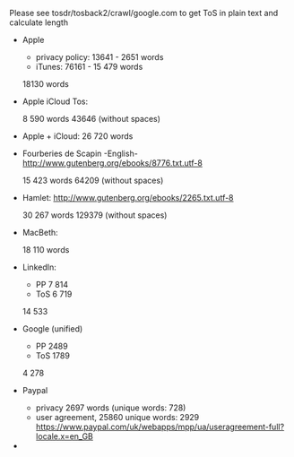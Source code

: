 

Please see tosdr/tosback2/crawl/google.com  to get ToS in plain text and calculate length


- Apple
  -  privacy policy: 13641 - 2651 words
  -  iTunes: 76161 - 15 479 words

    18130 words

- Apple iCloud Tos: 

    8 590 words
    43646 (without spaces)

- Apple + iCloud: 26 720 words

- Fourberies de Scapin -English- 
    http://www.gutenberg.org/ebooks/8776.txt.utf-8

    15 423 words
    64209 (without spaces) 

- Hamlet: 
    http://www.gutenberg.org/ebooks/2265.txt.utf-8

    30 267 words 
    129379 (without spaces)  

 - MacBeth:
    
    18 110 words

 - LinkedIn:
    - PP 7 814
    - ToS 6 719

    14 533

 - Google (unified)
    - PP 2489
    - ToS 1789

    4 278

- Paypal
    - privacy 2697 words (unique words: 728)
    - user agreement, 25860 unique words: 2929
    https://www.paypal.com/uk/webapps/mpp/ua/useragreement-full?locale.x=en_GB 
-   
